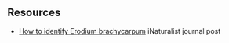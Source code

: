 ## Resources

- [How to identify Erodium brachycarpum](https://www.inaturalist.org/projects/erodium-brachycarpum-hairy-pitted-stork-s-bill/journal/61042-how-to-identify-erodium-brachycarpum-hairy-pitted-stork-s-bill) iNaturalist journal post

